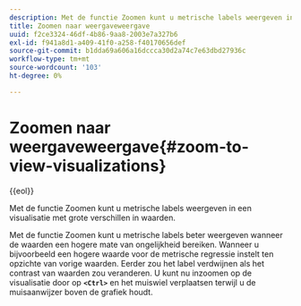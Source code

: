 ```yaml
---
description: Met de functie Zoomen kunt u metrische labels weergeven in een visualisatie met grote verschillen in waarden.
title: Zoomen naar weergaveweergave
uuid: f2ce3324-46df-4b86-9aa8-2003e7a327b6
exl-id: f941a8d1-a409-41f0-a258-f40170656def
source-git-commit: b1dda69a606a16dccca30d2a74c7e63dbd27936c
workflow-type: tm+mt
source-wordcount: '103'
ht-degree: 0%

---
```


# Zoomen naar weergaveweergave{#zoom-to-view-visualizations}

{{eol}}

Met de functie Zoomen kunt u metrische labels weergeven in een visualisatie met grote verschillen in waarden.

Met de functie Zoomen kunt u metrische labels beter weergeven wanneer de waarden een hogere mate van ongelijkheid bereiken. Wanneer u bijvoorbeeld een hogere waarde voor de metrische regressie instelt ten opzichte van vorige waarden. Eerder zou het label verdwijnen als het contrast van waarden zou veranderen. U kunt nu inzoomen op de visualisatie door op **`<Ctrl>`** en het muiswiel verplaatsen terwijl u de muisaanwijzer boven de grafiek houdt.
